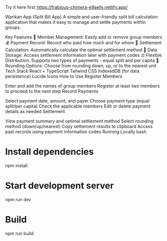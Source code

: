 Try it here first
https://frabjous-chimera-e9aefe.netlify.app/

Warikan App (Split Bill App)
A simple and user-friendly split bill calculation application that makes it easy to manage and settle payments within groups.

Key Features
👥 Member Management: Easily add or remove group members
💰 Payment Record: Record who paid how much and for whom
🔄 Settlement Calculation: Automatically calculate the optimal settlement method
💾 Data Storage: Access settlement information later with payment codes
⚖️ Flexible Distribution: Supports two types of payments - equal split and per capita
🧮 Rounding Options: Choose from rounding down, up, or to the nearest unit
Tech Stack
React + TypeScript
Tailwind CSS
IndexedDB (for data persistence)
Lucide Icons
How to Use
Register Members

Enter and add the names of group members
Register at least two members to proceed to the next step
Record Payments

Select payment date, amount, and payer
Choose payment type (equal split/per capita)
Check the applicable members
Edit or delete payment details as needed
Settlement

View payment summary and optimal settlement method
Select rounding method (down/up/nearest)
Copy settlement results to clipboard
Access past records using payment information codes
Running Locally
bash

# Install dependencies
npm install

# Start development server
npm run dev

# Build
npm run build
